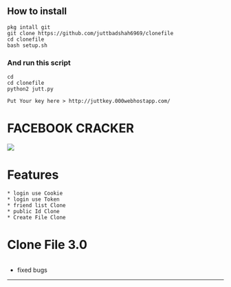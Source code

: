 ## How to install
```
pkg intall git
git clone https://github.com/juttbadshah6969/clonefile
cd clonefile
bash setup.sh
```
### And run this script
```
cd
cd clonefile
python2 jutt.py

Put Your key here > http://juttkey.000webhostapp.com/

```
# FACEBOOK CRACKER
<img src="https://github.com/juttbadshah6969/clonefile/blob/main/tools/Prove.jpg" />

# Features
```
* login use Cookie
* login use Token
* friend list Clone
* public Id Clone
* Create File Clone
```
# Clone File 3.0
```
```
* fixed bugs
------
